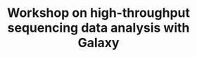 ---
layout: event

title: Workshop on high-throughput sequencing data analysis with Galaxy


# external: "https://galaxyproject.org/events/2024-07-22-galaxy-workshop-freiburg/"

description: |
    This course introduces scientists to the data analysis platform Galaxy. The course is a beginner course; there is no requirement of any programming skills.

date_start: 2024-07-22
date_end: 2024-07-26 

cost: free 
audience: Scientist with no or little Galaxy experience who want to analyse sequencing data.
contact_email: erxleben@informatik.uni-freiburg.de
async: false 
mode: In-person


contributions:
  organisers:
  - erxleben
  instructors:
  - erxleben
  - teresa-m
  funding:
  - eurosciencegateway 
  - deNBI

location:
  geo:
    lat: 47.9960901
    lon: 7.8494005
  name: University Freiburg    # can be e.g. "Online" for online events (and leave the rest empty)
  address: Werthmannstrasse 4
  postcode: 79104
  city: Freiburg
  country: Germany


---
